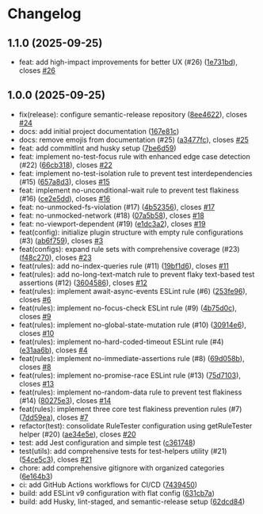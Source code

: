 # Changelog

## 1.1.0 (2025-09-25)

- feat: add high-impact improvements for better UX (#26) ([1e731bd](https://github.com/tigredonorte/eslint-plugin-test-flakiness/commit/1e731bd)), closes [#26](https://github.com/tigredonorte/eslint-plugin-test-flakiness/issues/26)

## 1.0.0 (2025-09-25)

- fix(release): configure semantic-release repository ([8ee4622](https://github.com/tigredonorte/eslint-plugin-test-flakiness/commit/8ee4622)), closes [#24](https://github.com/tigredonorte/eslint-plugin-test-flakiness/issues/24)
- docs: add initial project documentation ([167e81c](https://github.com/tigredonorte/eslint-plugin-test-flakiness/commit/167e81c))
- docs: remove emojis from documentation (#25) ([a3477fc](https://github.com/tigredonorte/eslint-plugin-test-flakiness/commit/a3477fc)), closes [#25](https://github.com/tigredonorte/eslint-plugin-test-flakiness/issues/25)
- feat: add commitlint and husky setup ([7be6d59](https://github.com/tigredonorte/eslint-plugin-test-flakiness/commit/7be6d59))
- feat: implement no-test-focus rule with enhanced edge case detection (#22) ([66cb318](https://github.com/tigredonorte/eslint-plugin-test-flakiness/commit/66cb318)), closes [#22](https://github.com/tigredonorte/eslint-plugin-test-flakiness/issues/22)
- feat: implement no-test-isolation rule to prevent test interdependencies (#15) ([657a8d3](https://github.com/tigredonorte/eslint-plugin-test-flakiness/commit/657a8d3)), closes [#15](https://github.com/tigredonorte/eslint-plugin-test-flakiness/issues/15)
- feat: implement no-unconditional-wait rule to prevent test flakiness (#16) ([ce2e5dd](https://github.com/tigredonorte/eslint-plugin-test-flakiness/commit/ce2e5dd)), closes [#16](https://github.com/tigredonorte/eslint-plugin-test-flakiness/issues/16)
- feat: no-unmocked-fs-violation (#17) ([4b52356](https://github.com/tigredonorte/eslint-plugin-test-flakiness/commit/4b52356)), closes [#17](https://github.com/tigredonorte/eslint-plugin-test-flakiness/issues/17)
- feat: no-unmocked-network (#18) ([07a5b58](https://github.com/tigredonorte/eslint-plugin-test-flakiness/commit/07a5b58)), closes [#18](https://github.com/tigredonorte/eslint-plugin-test-flakiness/issues/18)
- feat: no-viewport-dependent (#19) ([e1dc3a2](https://github.com/tigredonorte/eslint-plugin-test-flakiness/commit/e1dc3a2)), closes [#19](https://github.com/tigredonorte/eslint-plugin-test-flakiness/issues/19)
- feat(config): initialize plugin structure with empty rule configurations (#3) ([ab6f759](https://github.com/tigredonorte/eslint-plugin-test-flakiness/commit/ab6f759)), closes [#3](https://github.com/tigredonorte/eslint-plugin-test-flakiness/issues/3)
- feat(configs): expand rule sets with comprehensive coverage (#23) ([f48c270](https://github.com/tigredonorte/eslint-plugin-test-flakiness/commit/f48c270)), closes [#23](https://github.com/tigredonorte/eslint-plugin-test-flakiness/issues/23)
- feat(rules): add no-index-queries rule (#11) ([19bf1d6](https://github.com/tigredonorte/eslint-plugin-test-flakiness/commit/19bf1d6)), closes [#11](https://github.com/tigredonorte/eslint-plugin-test-flakiness/issues/11)
- feat(rules): add no-long-text-match rule to prevent flaky text-based test assertions (#12) ([3604586](https://github.com/tigredonorte/eslint-plugin-test-flakiness/commit/3604586)), closes [#12](https://github.com/tigredonorte/eslint-plugin-test-flakiness/issues/12)
- feat(rules): implement await-async-events ESLint rule (#6) ([253fe96](https://github.com/tigredonorte/eslint-plugin-test-flakiness/commit/253fe96)), closes [#6](https://github.com/tigredonorte/eslint-plugin-test-flakiness/issues/6)
- feat(rules): implement no-focus-check ESLint rule (#9) ([4b75d0c](https://github.com/tigredonorte/eslint-plugin-test-flakiness/commit/4b75d0c)), closes [#9](https://github.com/tigredonorte/eslint-plugin-test-flakiness/issues/9)
- feat(rules): implement no-global-state-mutation rule (#10) ([30914e6](https://github.com/tigredonorte/eslint-plugin-test-flakiness/commit/30914e6)), closes [#10](https://github.com/tigredonorte/eslint-plugin-test-flakiness/issues/10)
- feat(rules): implement no-hard-coded-timeout ESLint rule (#4) ([e31aa6b](https://github.com/tigredonorte/eslint-plugin-test-flakiness/commit/e31aa6b)), closes [#4](https://github.com/tigredonorte/eslint-plugin-test-flakiness/issues/4)
- feat(rules): implement no-immediate-assertions rule (#8) ([69d058b](https://github.com/tigredonorte/eslint-plugin-test-flakiness/commit/69d058b)), closes [#8](https://github.com/tigredonorte/eslint-plugin-test-flakiness/issues/8)
- feat(rules): implement no-promise-race ESLint rule (#13) ([75d7103](https://github.com/tigredonorte/eslint-plugin-test-flakiness/commit/75d7103)), closes [#13](https://github.com/tigredonorte/eslint-plugin-test-flakiness/issues/13)
- feat(rules): implement no-random-data rule to prevent test flakiness (#14) ([80275e3](https://github.com/tigredonorte/eslint-plugin-test-flakiness/commit/80275e3)), closes [#14](https://github.com/tigredonorte/eslint-plugin-test-flakiness/issues/14)
- feat(rules): implement three core test flakiness prevention rules (#7) ([7dd59ea](https://github.com/tigredonorte/eslint-plugin-test-flakiness/commit/7dd59ea)), closes [#7](https://github.com/tigredonorte/eslint-plugin-test-flakiness/issues/7)
- refactor(test): consolidate RuleTester configuration using getRuleTester helper (#20) ([ae34e5e](https://github.com/tigredonorte/eslint-plugin-test-flakiness/commit/ae34e5e)), closes [#20](https://github.com/tigredonorte/eslint-plugin-test-flakiness/issues/20)
- test: add Jest configuration and simple test ([c361748](https://github.com/tigredonorte/eslint-plugin-test-flakiness/commit/c361748))
- test(utils): add comprehensive tests for test-helpers utility (#21) ([54ce5c3](https://github.com/tigredonorte/eslint-plugin-test-flakiness/commit/54ce5c3)), closes [#21](https://github.com/tigredonorte/eslint-plugin-test-flakiness/issues/21)
- chore: add comprehensive gitignore with organized categories ([6e164b3](https://github.com/tigredonorte/eslint-plugin-test-flakiness/commit/6e164b3))
- ci: add GitHub Actions workflows for CI/CD ([7439450](https://github.com/tigredonorte/eslint-plugin-test-flakiness/commit/7439450))
- build: add ESLint v9 configuration with flat config ([631cb7a](https://github.com/tigredonorte/eslint-plugin-test-flakiness/commit/631cb7a))
- build: add Husky, lint-staged, and semantic-release setup ([62dcd84](https://github.com/tigredonorte/eslint-plugin-test-flakiness/commit/62dcd84))
